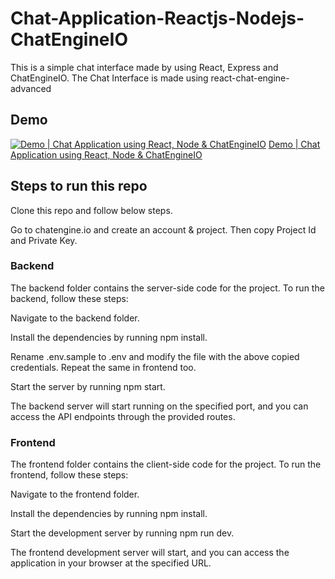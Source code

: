 # Chat-Application-Reactjs-Nodejs-ChatEngineIO

This is a simple chat interface made by using React, Express and ChatEngineIO.
The Chat Interface is made using react-chat-engine-advanced 

## Demo

[![Demo | Chat Application using React, Node & ChatEngineIO](https://img.youtube.com/vi/72wrSOKTlqI/maxresdefault.jpg)](https://www.youtube.com/watch?v=72wrSOKTlqI)
<a href="https://youtu.be/72wrSOKTlqI" target="_blank">Demo | Chat Application using React, Node & ChatEngineIO</a>

## Steps to run this repo
Clone this repo and follow below steps.

Go to chatengine.io and create an account & project. Then copy Project Id and Private Key.

### Backend
The backend folder contains the server-side code for the project. To run the backend, follow these steps:

Navigate to the backend folder.

Install the dependencies by running npm install.

Rename .env.sample to .env and modify the file with the above copied credentials. Repeat the same in frontend too.

Start the server by running npm start.

The backend server will start running on the specified port, and you can access the API endpoints through the provided routes.

### Frontend
The frontend folder contains the client-side code for the project. To run the frontend, follow these steps:

Navigate to the frontend folder.

Install the dependencies by running npm install.

Start the development server by running npm run dev.

The frontend development server will start, and you can access the application in your browser at the specified URL.
